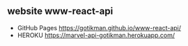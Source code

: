 ## website www-react-api
+ GitHub Pages https://gotikman.github.io/www-react-api/
+ HEROKU https://marvel-api-gotikman.herokuapp.com/
